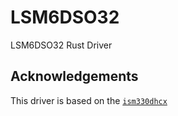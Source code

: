 # LSM6DSO32

LSM6DSO32 Rust Driver

## Acknowledgements

This driver is based on the [`ism330dhcx`](https://crates.io/crates/ism330dhcx)
